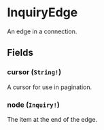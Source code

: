 # InquiryEdge

An edge in a connection.

## Fields

### cursor (`String!`)
A cursor for use in pagination.

### node (`Inquiry!`)
The item at the end of the edge.
